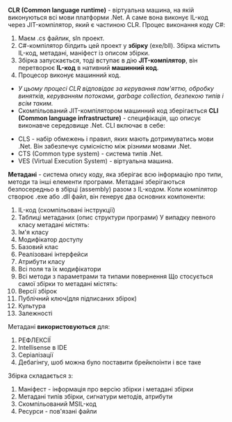 **CLR (Common language runtime)** - віртуальна машина, на якій виконуються всі мови платформи .Net. А саме вона виконує IL-код через JIT-компілятор, який є частиною CLR.
Процес виконання коду C#:
1. Маєм .cs файлик, sln проект.
2. C#-компілятор білдить цей проект у **збірку** (exe/bll). Збірка містить IL-код, метадані, маніфест із описом збірки.
3. Збірка запускається, тоді вступає в дію **JIT-компілятор**, він перетворює **IL-код** в нативний **машинний код**.
4. Процесор виконує машинний код.
* *У цьому процесі CLR відповідає за керування пам'яттю, обробку винятків, керуванням потоками, garbage collection, безпекою типів і всім таким.*
* Скомпільований JIT-компілятором машинний код зберігається
**CLI (Common language infrastructure)** - специфікація, що описує виконавче середовище .Net.
CLI включає в себе:
- CLS - набір обмежень і правил, яких мають дотримуватись мови .Net. Він забезпечує сумісністю між різними мовами .Net.
- CTS (Common type system) - система типів .Net.
- VES (Virtual Execution System) - віртуальна машина.

**Метадані** - система опису коду, яка зберігає всю інформацію про типи, методи та інші елементи програми.
Метадані зберігаються безпосередньо в збірці (assembly) разом з IL-кодом. Коли компілятор створює .exe або .dll файл, він генерує два основних компоненти:
1. IL-код (скомпільовані інструкції)
2. Таблиці метаданих (опис структури програми)
У випадку певного класу метадані містять:
1. Ім'я класу
2. Модифікатор доступу
3. Базовий клас
4. Реалізовані інтерфейси
5. Атрибути класу
6. Всі поля та їх модифікатори
7. Всі методи з параметрами та типами повернення
Що стосується самої збірки то метадані містять:
1. Версії збірок
2. Публічний ключ(для підписаних збірок)
3. Культура
4. Залежності

Метадані **використовуються** для:
1. РЕФЛЕКСІЇ
2. Intellisense в IDE
3. Серіалізації
4. Дебагінгу, шоб можна було поставити брейкпоінти і все таке

Збірка складається з:
1. Маніфест - інформація про версію збірки і метадані збірки
2. Метадані типів збірки, сигнатури методів, атрибути
3. Скомпільований MSIL-код
4. Ресурси - пов'язані файли